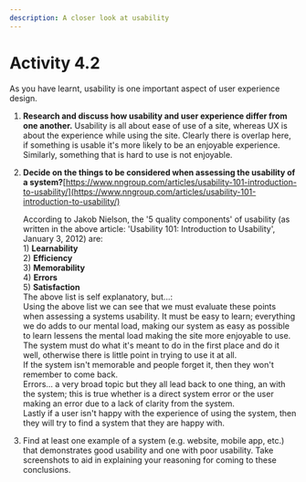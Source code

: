 ```yaml
---
description: A closer look at usability
---
```


# Activity 4.2



As you have learnt, usability is one important aspect of user experience design.

1. **Research and discuss how usability and user experience differ from one another.** Usability is all about ease of use of a site, whereas UX is about the experience while using the site. Clearly there is overlap here, if something is usable it's more likely to be an enjoyable experience. Similarly, something that is hard to use is not enjoyable. 
2. **Decide on the things to be considered when assessing the usability of a system?**[https://www.nngroup.com/articles/usability-101-introduction-to-usability/](https://www.nngroup.com/articles/usability-101-introduction-to-usability/)

   According to Jakob Nielson, the '5 quality components' of usability \(as written in the above article: 'Usability 101: Introduction to Usability', January 3, 2012\) are:  
   1\) **Learnability**  
   2\) **Efficiency**  
   3\) **Memorability**  
   4\) **Errors**  
   5\) **Satisfaction**  
   The above list is self explanatory, but...:  
   Using the above list we can see that we must evaluate these points when assessing a systems usability. It must be easy to learn; everything we do adds to our mental load, making our system as easy as possible to learn lessens the mental load making the site more enjoyable to use.  
   The system must do what it's meant to do in the first place and do it well, otherwise there is little point in trying to use it at all.  
   If the system isn't memorable and people forget it, then they won't remember to come back.  
   Errors... a very broad topic but they all lead back to one thing, an with the system; this is true whether is a direct system error or the user making an error due to a lack of clarity from the system.  
   Lastly if a user isn't happy with the experience of using the system, then they will try to find a system that they are happy with.  

3. Find at least one example of a system \(e.g. website, mobile app, etc.\) that demonstrates good usability and one with poor usability. Take screenshots to aid in explaining your reasoning for coming to these conclusions.

